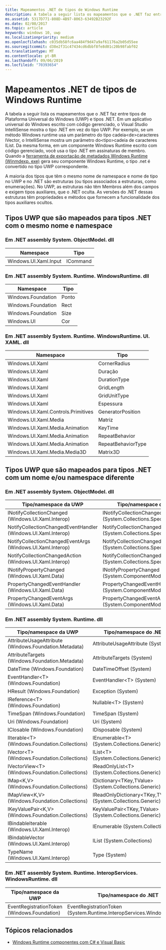 ```yaml
---
title: Mapeamentos .NET de tipos de Windows Runtime
description: A tabela a seguir lista os mapeamentos que o .NET faz entre tipos de Plataforma Universal do Windows (UWP) e tipos .NET.
ms.assetid: 5317D771-808D-4B97-8063-63492B23292F
ms.date: 02/08/2017
ms.topic: article
keywords: windows 10, uwp
ms.localizationpriority: medium
ms.openlocfilehash: c035db58fc6aa484f9d47a9af61176a2b05d55ee
ms.sourcegitcommit: d38e2f31c47434cd6dbbf8fe8d01c20b98fabf02
ms.translationtype: MT
ms.contentlocale: pt-BR
ms.lasthandoff: 09/06/2019
ms.locfileid: "70393654"
---
```

# <a name="net-mappings-of-windows-runtime-types"></a>Mapeamentos .NET de tipos de Windows Runtime

A tabela a seguir lista os mapeamentos que o .NET faz entre tipos de Plataforma Universal do Windows (UWP) e tipos .NET. Em um aplicativo universal do Windows escrito com código gerenciado, o Visual Studio IntelliSense mostra o tipo .NET em vez do tipo UWP. Por exemplo, se um método Windows runtime usa um parâmetro do tipo cadeia&lt;de&gt;caracteres IVector, o IntelliSense mostra um parâmetro do&lt;tipo&gt;cadeia de caracteres IList. Da mesma forma, em um componente Windows Runtime escrito com código gerenciado, você usa o tipo .NET em assinaturas de membro. Quando a [ferramenta de exportação de metadados Windows Runtime (Winmdexp. exe)](/dotnet/framework/tools/winmdexp-exe-windows-runtime-metadata-export-tool) gera seu componente Windows Runtime, o tipo .net é convertido no tipo UWP correspondente.

A maioria dos tipos que têm o mesmo nome de namespace e nome de tipo no UWP e no .NET são estruturas (ou tipos associados a estruturas, como enumerações). No UWP, as estruturas não têm Membros além dos campos e exigem tipos auxiliares, que o .NET oculta. As versões do .NET dessas estruturas têm propriedades e métodos que fornecem a funcionalidade dos tipos auxiliares ocultos.

## <a name="uwp-types-that-map-to-net-types-with-the-same-name-and-namespace"></a>Tipos UWP que são mapeados para tipos .NET com o mesmo nome e namespace

### <a name="in-net-assembly-systemobjectmodeldll"></a>Em .NET assembly System. ObjectModel. dll

| Namespace | Tipo |
|-|-|
| Windows.UI.Xaml.Input | ICommand |

### <a name="in-net-assembly-systemruntimewindowsruntimedll"></a>Em .NET assembly System. Runtime. WindowsRuntime. dll

| Namespace | Tipo |
|-|-|
| Windows.Foundation | Ponto |
| Windows.Foundation | Rect |
| Windows.Foundation | Size |
| Windows.UI | Cor |

### <a name="in-net-assembly-systemruntimewindowsruntimeuixamldll"></a>Em .NET assembly System. Runtime. WindowsRuntime. UI. XAML. dll

| Namespace | Tipo |
|-|-|
| Windows.UI.Xaml | CornerRadius |
| Windows.UI.Xaml | Duração |
| Windows.UI.Xaml | DurationType |
| Windows.UI.Xaml | GridLength |
| Windows.UI.Xaml | GridUnitType |
| Windows.UI.Xaml | Espessura |
| Windows.UI.Xaml.Controls.Primitives | GeneratorPosition |
| Windows.UI.Xaml.Media | Matriz |
| Windows.UI.Xaml.Media.Animation | KeyTime |
| Windows.UI.Xaml.Media.Animation | RepeatBehavior |
| Windows.UI.Xaml.Media.Animation | RepeatBehaviorType |
| Windows.UI.Xaml.Media.Media3D | Matrix3D |

## <a name="uwp-types-that-map-to-net-types-with-a-different-name-andor-namespace"></a>Tipos UWP que são mapeados para tipos .NET com um nome e/ou namespace diferente

### <a name="in-net-assembly-systemobjectmodeldll"></a>Em .NET assembly System. ObjectModel. dll

| Tipo/namespace da UWP | Tipo/namespace do .NET |
|-|-|
| INotifyCollectionChanged (Windows.UI.Xaml.Interop) | INotifyCollectionChanged (System.Collections.Specialized) | 
| NotifyCollectionChangedEventHandler (Windows.UI.Xaml.Interop) | NotifyCollectionChangedEventHandler (System.Collections.Specialized) | 
| NotifyCollectionChangedEventArgs (Windows.UI.Xaml.Interop) | NotifyCollectionChangedEventArgs (System.Collections.Specialized) | 
| NotifyCollectionChangedAction (Windows.UI.Xaml.Interop) | NotifyCollectionChangedAction (System.Collections.Specialized) | 
| INotifyPropertyChanged (Windows.UI.Xaml.Data) | INotifyPropertyChanged (System.ComponentModel) | 
| PropertyChangedEventHandler (Windows.UI.Xaml.Data) | PropertyChangedEventHandler (System.ComponentModel) | 
| PropertyChangedEventArgs (Windows.UI.Xaml.Data) | PropertyChangedEventArgs (System.ComponentModel) | 

### <a name="in-net-assembly-systemruntimedll"></a>Em .NET assembly System. Runtime. dll

| Tipo/namespace da UWP | Tipo/namespace do .NET |
|-|-|
| AttributeUsageAttribute (Windows.Foundation.Metadata) | AttributeUsageAttribute (System) |
| AttributeTargets (Windows.Foundation.Metadata) | AttributeTargets (System) |
| DateTime (Windows.Foundation) | DateTimeOffset (System) |
| EventHandler&lt;T&gt; (Windows.Foundation) | EventHandler&lt;T&gt; (System) |
| HResult (Windows.Foundation) | Exception (System) |
| IReference&lt;T&gt; (Windows.Foundation) | Nullable&lt;T&gt; (System) |
| TimeSpan (Windows.Foundation) | TimeSpan (System) |
| Uri (Windows.Foundation) | Uri (System) |
| IClosable (Windows.Foundation) | IDisposable (System) |
| IIterable&lt;T&gt; (Windows.Foundation.Collections) | IEnumerable&lt;T&gt; (System.Collections.Generic) |
| IVector&lt;T&gt; (Windows.Foundation.Collections) | IList&lt;T&gt; (System.Collections.Generic) |
| IVectorView&lt;T&gt; (Windows.Foundation.Collections) | IReadOnlyList&lt;T&gt; (System.Collections.Generic) |
| IMap&lt;K,V&gt; (Windows.Foundation.Collections) | IDictionary&lt;TKey,TValue&gt; (System.Collections.Generic) |
| IMapView&lt;K,V&gt; (Windows.Foundation.Collections) | IReadOnlyDictionary&lt;TKey,TValue&gt; (System.Collections.Generic) |
| IKeyValuePair&lt;K,V&gt; (Windows.Foundation.Collections) | KeyValuePair&lt;TKey,TValue&gt; (System.Collections.Generic) |
| IBindableIterable (Windows.UI.Xaml.Interop) | IEnumerable (System.Collections) |
| IBindableVector (Windows.UI.Xaml.Interop) | IList (System.Collections) |
| TypeName (Windows.UI.Xaml.Interop) | Type (System) |

### <a name="in-net-assembly-systemruntimeinteropserviceswindowsruntimedll"></a>Em .NET assembly System. Runtime. InteropServices. WindowsRuntime. dll

| Tipo/namespace da UWP | Tipo/namespace do .NET |
|-|-|
| EventRegistrationToken (Windows.Foundation) | EventRegistrationToken (System.Runtime.InteropServices.WindowsRuntime) |

## <a name="related-topics"></a>Tópicos relacionados

* [Windows Runtime componentes com C# e Visual Basic](creating-windows-runtime-components-in-csharp-and-visual-basic.md)
